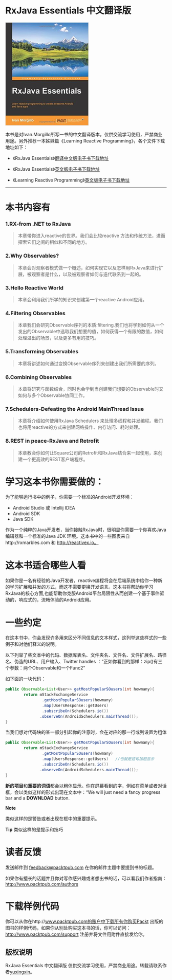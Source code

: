 RxJava Essentials 中文翻译版
=======
![](images/rxjava.jpg)

本书是对Ivan.Morgillo所写一书的中文翻译版本，仅供交流学习使用，严禁商业用途。另外推荐一本姊妹篇《Learning Reactive Programming》，各个文件下载地址如下：

* 《RxJava Essentials》[翻译中文版电子书下载地址](https://www.gitbook.com/book/yuxingxin/rxjava-essentials-cn/)

* 《RxJava Essentials》[英文版电子书下载地址](http://vdisk.weibo.com/s/CeH3i0tfvZMVq)

* 《Learning Reactive Programming》[英文版电子书下载地址](http://vdisk.weibo.com/s/CeH3i0tfvZMfT)

---

# 本书内容有

### **1.RX-from .NET to RxJava**

> 本章带你进入reactive的世界。我们会比较reactive 方法和传统方法，进而探索它们之间的相似和不同的地方。

### **2.Why Observables?**

> 本章会对观察者模式做一个概述，如何实现它以及怎样用RxJava来进行扩展，被观察者是什么，以及被观察者如何与迭代联系到一起的。

### **3.Hello Reactive World**

> 本章会利用我们所学的知识来创建第一个reactive Android应用。

### **4.Filtering Observables**

> 本章我们会研究Observable序列的本质:filtering.我们也将学到如何从一个发出的Observable中选取我们想要的值，如何获得一个有限的数值，如何处理溢出的场景，以及更多有用的技巧。

### **5.Transforming Observables**

> 本章将讲述如何通过变换Observable序列来创建出我们所需要的序列。

### **6.Combining Observables**

> 本章将研究与函数结合，同时也会学到当创建我们想要的Observable时又如何与多个Observable协同工作。

### **7.Schedulers-Defeating the Android MainThread Issue**

> 本章将介绍如何使用RxJava Schedulers 来处理多线程和并发编程。我们也将用reactive的方式来创建网络操作、内存访问、耗时处理。

### **8.REST in peace-RxJava and Retrofit**

> 本章教会你如何让Square公司的Retrofit和RxJava结合来一起使用，来创建一个更高效的REST客户端程序。

# 学习这本书你需要做的：

为了能够运行书中的例子，你需要一个标准的Android开发环境：

* Android Studio 或 Intellij IDEA
* Android SDK
* Java SDK

作为一个纯粹的Java开发者，当你接触RxJava时，很明显你需要一个你喜欢Java编辑器和一个标准的Java JDK 环境。这本书中的一些图表来自http://rxmarbles.com 和 http://reactivex.io。

# 这本书适合哪些人看

如果你是一名有经验的Java开发者，reactive编程将会在后端系统中给你一种新的学习扩展和并发的方式，而这不需要更换开发语言。这本书将帮助你学习RxJava的核心方面,也能帮助你克服Android平台局限性从而创建一个基于事件驱动的，响应式的，流畅体验的Android应用。

# 一些约定

在这本书中，你会发现许多用来区分不同信息的文本样式，这列举这些样式的一些例子和对他们释义的说明。

以下列举了些文本中的代码、数据库表名、文件夹名、文件名、文件扩展名、路径名、伪造的URL、用户输入、Twitter handles ：“正如你看到的那样：zip()有三个参数：两个Observable和一个Func2”

如下面的一块代码：

```java
public Observable<List<User>> getMostPopularSOusers(int howmany){
        return mStackExchangeService
                .getMostPopularSOusers(howmany)
                .map(UsersResponse::getUsers)
                .subscribeOn(Schedulers.io())
               .observeOn(AndroidSchedulers.mainThread());
}
```

当我们想对代码块的某一部分引起你的注意时，会在对应的那一行或列设置为粗体

```java
public Observable<List<User>> getMostPopularSOusers(int howmany){
        return mStackExchangeService
                .getMostPopularSOusers(howmany)
                .map(UsersResponse::getUsers)   //也就是这句加粗显示
                .subscribeOn(Schedulers.io())
               .observeOn(AndroidSchedulers.mainThread());
}
```

**新的项目**和**重要的词语**都会以粗体显示。你在屏幕看到的字，例如在菜单或者对话框，会以类似这样的形式出现在文本中：“We will just need a fancy progress bar and a **DOWNLOAD** button.

**Note**

类似这样的是警告或者出现在框中的重要提示。

**Tip**
类似这样的是提示和技巧

# 读者反馈

发送邮件到 feedback@packtpub.com  在你的邮件主题中要提到书的标题。

如果你有擅长的话题并且你对写作感兴趣或者想出书的话，可以看我们作者指南：http://www.packtpub.com/authors

# 下载样例代码

你可以从你在http://www.packtpub.com的账户中下载所有你购买Packt 出版的图书的样例代码，如果你从别处购买这本书的话，你可以访问：http://www.packtpub.com/support 注册并将文件用附件直接发给你。

## 版权说明

RxJava Essentials 中文翻译版 仅供交流学习使用，严禁商业用途。转载请联系作者[yuxingxin](https://github.com/yuxingxin)。